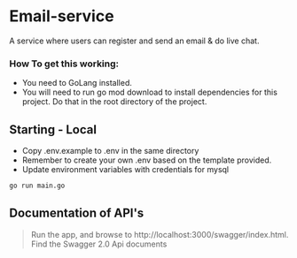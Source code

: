 # Email-service
A service where users can register and send an email &amp; do live chat.

###  How To get this working:
- You need to GoLang installed.
- You will need to run go mod download to install dependencies for this project. Do that in the root directory of the project.

## Starting - Local
- Copy .env.example to .env in the same directory
- Remember to create your own .env based on the template provided.
- Update environment variables with credentials for mysql

```sh
go run main.go
```

## Documentation of API's
> Run the app, and browse to http://localhost:3000/swagger/index.html. Find the Swagger 2.0 Api documents